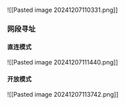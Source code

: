 ![[Pasted image 20241207110331.png]]
### 网段寻址
#### 直连模式
![[Pasted image 20241207111440.png]]
#### 开放模式
![[Pasted image 20241207113742.png]]

